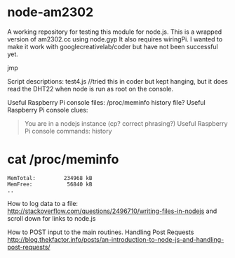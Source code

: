 node-am2302
===========

A working repository for testing this module for node.js.
This is a wrapped version of am2302.cc using node.gyp
It also requires wiringPi.
I wanted to make it work with googlecreativelab/coder but have not 
been successful yet.

jmp

Script descriptions:
  test4.js //tried this in coder but kept hanging, but it does read
    the DHT22 when node is run as root on the console.

Useful Raspberry Pi console files:
  /proc/meminfo
  history file?
Useful Raspberry Pi console clues:
  > You are in a nodejs instance (cp? correct phrasing?)
Useful Raspberry Pi console commands:
  history
  # cat /proc/meminfo
    MemTotal:         234968 kB
    MemFree:           56840 kB
    ..

How to log data to a file:
  http://stackoverflow.com/questions/2496710/writing-files-in-nodejs  and scroll down for links to node.js
    
How to POST input to the main routines.
  Handling Post Requests  http://blog.thekfactor.info/posts/an-introduction-to-node-js-and-handling-post-requests/
  
